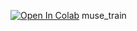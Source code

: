 [![Open In Colab](https://colab.research.google.com/assets/colab-badge.svg)](https://colab.research.google.com/github/camenduru/muse-colab/blob/main/muse_train.ipynb) muse_train
